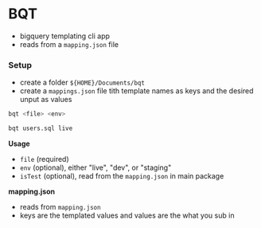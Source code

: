 # BQT

- bigquery templating cli app
- reads from a `mapping.json` file


### Setup
- create a folder `${HOME}/Documents/bqt`
- create a `mappings.json` file tith template names as keys and the desired unput as values

```bash
bqt <file> <env>

bqt users.sql live
```

**Usage**
- `file` (required)
- `env` (optional), either "live", "dev", or "staging"
- `isTest` (optional), read from the `mapping.json` in main package

**mapping.json**
- reads from `mapping.json`
- keys are the templated values and values are the what you sub in

